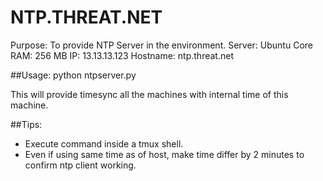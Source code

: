 # NTP.THREAT.NET

Purpose: To provide NTP Server in the environment.
Server: Ubuntu Core
RAM: 256 MB
IP: 13.13.13.123
Hostname: ntp.threat.net

##Usage:
    python ntpserver.py


This will provide timesync all the machines with internal time of this machine.

##Tips:
- Execute command inside a tmux shell.
- Even if using same time as of host, make time differ by 2 minutes to confirm ntp client working.
